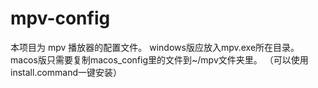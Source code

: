 # mpv-config
本项目为 mpv 播放器的配置文件。
windows版应放入mpv.exe所在目录。
macos版只需要复制macos_config里的文件到~/mpv文件夹里。
（可以使用install.command一键安装）

